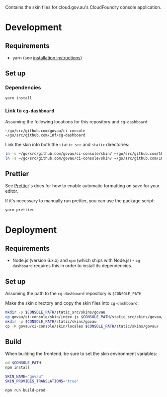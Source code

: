 Contains the skin files for cloud.gov.au's CloudFoundry console application.

# Development

## Requirements

- yarn (see [installation instructions](https://yarnpkg.com/lang/en/docs/install/))

## Set up

### Dependencies

```sh
yarn install
```

### Link to `cg-dashboard`

Assuming the following locations for this repository and `cg-dashboard`:

```
~/go/src/github.com/govau/ci-console
~/go/src/github.com/18f/cg-dashboard
```

Link the skin into both the `static_src` and `static` directories:

```sh
ln -s ~/go/src/github.com/govau/ci-console/skin/ ~/go/src/github.com/18f/cg-dashboard/static_src/skins/govau
ln -s ~/go/src/github.com/govau/ci-console/skin/ ~/go/src/github.com/18f/cg-dashboard/static/skins/govau
```

## Prettier

See [Prettier](https://github.com/prettier/prettier)'s docs for how to enable automatic formatting on save for your editor.

If it's necessary to manually run prettier, you can use the package script:

```sh
yarn prettier
```

# Deployment

## Requirements

- Node.js (version 6.x.x) and `npm` (which ships with Node.js) - `cg-dashboard` requires this in order to install its dependencies.

## Set up

Assuming the path to the `cg-dashboard` repository is `$CONSOLE_PATH`.

Make the skin directory and copy the skin files into `cg-dashboard`:

```sh
mkdir -p $CONSOLE_PATH/static_src/skins/govau
cp govau/ci-console/skin/index.js $CONSOLE_PATH/static_src/skins/govau/
mkdir -p $CONSOLE_PATH/static/skins/govau
cp -R govau/ci-console/skin/locales $CONSOLE_PATH/static/skins/govau/
```

## Build

When building the frontend, be sure to set the skin environment variables:

```sh
cd $CONSOLE_PATH
npm install

SKIN_NAME="govau"
SKIN_PROVIDES_TRANSLATIONS="true"

npm run build-prod
```
